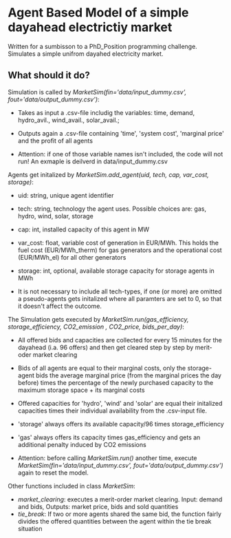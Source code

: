 # Agent Based Model of a simple dayahead electrictiy market

Written for a sumbisson to a PhD_Position programming challenge. Simulates a simple unifrom dayahed electricity market.

## What should it do?

Simulation is called by *MarketSim(fin='data/input_dummy.csv', fout='data/output_dummy.csv')*:

- Takes as input a .csv-file includig the variables: time, demand, hydro_avil., wind_avail., solar_avail.;
- Outputs again a .csv-file containing 'time', 'system cost', 'marginal price' and the profit of all agents

- Attention: if one of those variable names isn't included, the code will not run! An exmaple is deilverd in data/input_dummy.csv

Agents get initalized by *MarketSim.add_agent(uid, tech, cap, var_cost, storage)*:

- uid: string, unique agent identifier
- tech: string, technology the agent uses. Possible choices are: gas, hydro, wind, solar, storage
- cap: int, installed capacity of this agent in MW
- var_cost: float, variable cost of generation in EUR/MWh. This holds the fuel cost (EUR/MWh_therm) for gas generators and the operational cost (EUR/MWh_el) for all other generators
- storage: int, optional, available storage capacity for storage agents in MWh

- It is not necessary to include all tech-types, if one (or more) are omitted a pseudo-agents gets initalized where all paramters are set to 0, so that it doesn't affect the outcome.

The Simulation gets executed by *MarketSim.run(gas_efficiency, storage_efficiency, CO2_emission , CO2_price, bids_per_day)*:

- All offered bids and capacities are collected for every 15 minutes for the dayahead (i.a. 96 offers) and then get cleared step by step by merit-oder market clearing
- Bids of all agents are equal to their marginal costs, only the storage-agent bids the average marginal price (from the marginal prices the day before) times the percentage of the newly purchased capacity to the maximum storage space + its marginal costs
- Offered capacities for 'hydro', 'wind' and 'solar' are equal their initalized capacities times their individual availability from the .csv-input file.
- 'storage' always offers its available capacity/96 times storage_efficiency
- 'gas' always offers its capacity times gas_efficiency and gets an additional penalty induced by CO2 emissions

- Attention: before calling *MarketSim.run()* another time, execute *MarketSim(fin='data/input_dummy.csv', fout='data/output_dummy.csv')* again to reset the model.


Other functions included in class *MarketSim*:

- *market_clearing*: executes a merit-order market clearing. Input: demand and bids, Outputs: market price, bids and sold quantities
- *tie_break*: If two or more agents shared the same bid, the function fairly divides the offered quantities between the agent within the tie break situation

